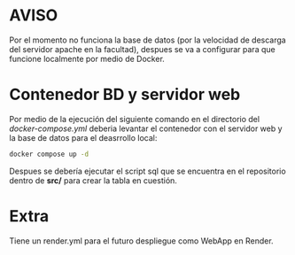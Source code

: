 # AVISO
Por el momento no funciona la base de datos (por la velocidad de descarga del servidor apache en la facultad), despues se va a configurar para que funcione localmente por medio de Docker.

# Contenedor BD y servidor web
Por medio de la ejecución del siguiente comando en el directorio del *docker-compose.yml* deberia levantar el contenedor con el servidor web y la base de datos para el deasrrollo local:
```bash
docker compose up -d
```
Despues se debería ejecutar el script sql que se encuentra en el repositorio dentro de **src/** para crear la tabla en cuestión.


# Extra
Tiene un render.yml para el futuro despliegue como WebApp en Render. 
